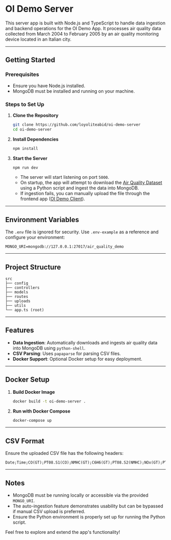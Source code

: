 # OI Demo Server

This server app is built with Node.js and TypeScript to handle data ingestion and backend operations for the OI Demo App. It processes air quality data collected from March 2004 to February 2005 by an air quality monitoring device located in an Italian city.

---

## Getting Started

### Prerequisites

- Ensure you have Node.js installed.
- MongoDB must be installed and running on your machine.

### Steps to Set Up

1. **Clone the Repository**

   ```bash
   git clone https://github.com/loyoliteabid/oi-demo-server
   cd oi-demo-server
   ```

2. **Install Dependencies**

   ```bash
   npm install
   ```

3. **Start the Server**
   ```bash
   npm run dev
   ```
   - The server will start listening on port `5000`.
   - On startup, the app will attempt to download the [Air Quality Dataset](https://archive.ics.uci.edu/dataset/360/air+quality) using a Python script and ingest the data into MongoDB.
   - If ingestion fails, you can manually upload the file through the frontend app ([OI Demo Client](https://github.com/loyoliteabid/oi-demo-client)).

---

## Environment Variables

The `.env` file is ignored for security. Use `.env-example` as a reference and configure your environment:

```env
MONGO_URI=mongodb://127.0.0.1:27017/air_quality_demo
```

---

## Project Structure

```plaintext
src
├── config
├── controllers
├── models
├── routes
├── uploads
├── utils
└── app.ts (root)
```

---

## Features

- **Data Ingestion**: Automatically downloads and ingests air quality data into MongoDB using `python-shell`.
- **CSV Parsing**: Uses `papaparse` for parsing CSV files.
- **Docker Support**: Optional Docker setup for easy deployment.

---

## Docker Setup

1. **Build Docker Image**

   ```bash
   docker build -t oi-demo-server .
   ```

2. **Run with Docker Compose**
   ```bash
   docker-compose up
   ```

---

## CSV Format

Ensure the uploaded CSV file has the following headers:

```csv
Date;Time;CO(GT);PT08.S1(CO);NMHC(GT);C6H6(GT);PT08.S2(NMHC);NOx(GT);PT08.S3(NOx);NO2(GT);PT08.S4(NO2);PT08.S5(O3);T;RH;AH;
```

---

## Notes

- MongoDB must be running locally or accessible via the provided `MONGO_URI`.
- The auto-ingestion feature demonstrates usability but can be bypassed if manual CSV upload is preferred.
- Ensure the Python environment is properly set up for running the Python script.

Feel free to explore and extend the app's functionality!
